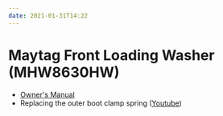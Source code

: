 ```yaml
---
date: 2021-01-31T14:22
---
```


# Maytag Front Loading Washer (MHW8630HW)

- [Owner's Manual](https://www.maytag.com/content/dam/global/documents/201811/owners-manual-w11156983-revB.pdf)
- Replacing the outer boot clamp spring  ([Youtube](https://youtu.be/GNrkt7AfW0M))